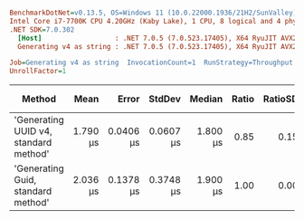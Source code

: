 ``` ini

BenchmarkDotNet=v0.13.5, OS=Windows 11 (10.0.22000.1936/21H2/SunValley)
Intel Core i7-7700K CPU 4.20GHz (Kaby Lake), 1 CPU, 8 logical and 4 physical cores
.NET SDK=7.0.302
  [Host]                  : .NET 7.0.5 (7.0.523.17405), X64 RyuJIT AVX2 [AttachedDebugger]
  Generating v4 as string : .NET 7.0.5 (7.0.523.17405), X64 RyuJIT AVX2

Job=Generating v4 as string  InvocationCount=1  RunStrategy=Throughput  
UnrollFactor=1  

```
|                                Method |     Mean |     Error |    StdDev |   Median | Ratio | RatioSD | Allocated | Alloc Ratio |
|-------------------------------------- |---------:|----------:|----------:|---------:|------:|--------:|----------:|------------:|
| &#39;Generating UUID v4, standard method&#39; | 1.790 μs | 0.0406 μs | 0.0607 μs | 1.800 μs |  0.85 |    0.15 |     600 B |        1.00 |
|    &#39;Generating Guid, standard method&#39; | 2.036 μs | 0.1378 μs | 0.3748 μs | 1.900 μs |  1.00 |    0.00 |     600 B |        1.00 |
